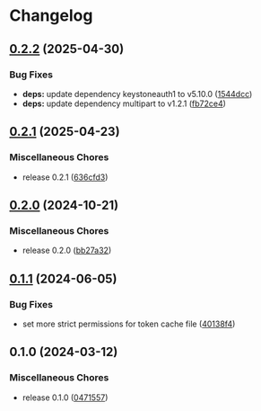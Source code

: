 # Changelog

## [0.2.2](https://github.com/vexxhost/keystoneauth-websso/compare/v0.2.1...v0.2.2) (2025-04-30)


### Bug Fixes

* **deps:** update dependency keystoneauth1 to v5.10.0 ([1544dcc](https://github.com/vexxhost/keystoneauth-websso/commit/1544dcc190bedee6daab0716e6d0a1042051439a))
* **deps:** update dependency multipart to v1.2.1 ([fb72ce4](https://github.com/vexxhost/keystoneauth-websso/commit/fb72ce4db033ae7110c430d46c28c26fb4ae4db2))

## [0.2.1](https://github.com/vexxhost/keystoneauth-websso/compare/v0.2.0...v0.2.1) (2025-04-23)


### Miscellaneous Chores

* release 0.2.1 ([636cfd3](https://github.com/vexxhost/keystoneauth-websso/commit/636cfd308b190104c447028715a70e3d3b1086a2))

## [0.2.0](https://github.com/vexxhost/keystoneauth-websso/compare/v0.1.1...v0.2.0) (2024-10-21)


### Miscellaneous Chores

* release 0.2.0 ([bb27a32](https://github.com/vexxhost/keystoneauth-websso/commit/bb27a32bda061a7477ad85290325a01f5fcd32ad))

## [0.1.1](https://github.com/vexxhost/keystoneauth-websso/compare/v0.1.0...v0.1.1) (2024-06-05)


### Bug Fixes

* set more strict permissions for token cache file ([40138f4](https://github.com/vexxhost/keystoneauth-websso/commit/40138f4a9fab14e3cbac90237b8d71723ee10e05))

## 0.1.0 (2024-03-12)


### Miscellaneous Chores

* release 0.1.0 ([0471557](https://github.com/vexxhost/keystoneauth-websso/commit/04715575e4009d9b4f5b6468f5007c50eedde783))
